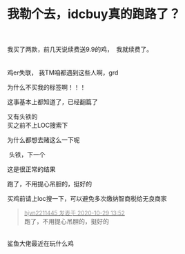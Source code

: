 # 我勒个去，idcbuy真的跑路了？


<br />
<br />
我买了两款，前几天说续费送9.9的鸡，&nbsp;&nbsp;我就续费了。<br />
<br />
<br />
鸡er失联， 我TM咱都遇到这些人啊，grd

为什么不买我的标签啊！！！

这事基本上都知道了，已经翻篇了<img src="static/image/smiley/default/lol.gif" smilieid="12" border="0" alt="" />

又有头铁的<br />
买之前不上LOC搜索下

为什么都想去赌这么一下呢

<img src="static/image/smiley/yct/014.gif" smilieid="45" border="0" alt="" /> 头铁，下一个

这是很正常的结果

跑了，不用提心吊胆的，挺好的<img src="static/image/smiley/default/hug.gif" smilieid="13" border="0" alt="" />

<img src="static/image/smiley/default/lol.gif" smilieid="12" border="0" alt="" />买鸡前请上loc搜一下，可以避免多次缴纳智商税给无良商家

<div class="quote"><blockquote><font size="2"><a href="https://www.hostloc.com/forum.php?mod=redirect&amp;goto=findpost&amp;pid=9369020&amp;ptid=759786" target="_blank"><font color="#999999">hjvn2211445 发表于 2020-10-29 13:52</font></a></font><br />
跑了，不用提心吊胆的，挺好的</blockquote></div><br />
鲨鱼大佬最近在玩什么鸡
